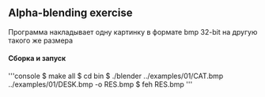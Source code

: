## Alpha-blending exercise

Программа накладывает одну картинку в формате bmp 32-bit на другую такого же размера

#### Сборка и запуск 

'''console
  $ make all
  $ cd bin
  $ ./blender ../examples/01/CAT.bmp ../examples/01/DESK.bmp -o RES.bmp
  $ feh RES.bmp
'''

